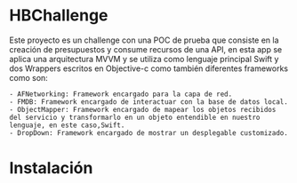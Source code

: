 # HBChallenge

Este proyecto es un challenge con una POC de prueba que consiste en la creación de presupuestos y consume recursos de una API, en esta app se aplica una arquitectura MVVM y se utiliza como lenguaje principal Swift y dos Wrappers escritos en Objective-c como también diferentes frameworks como son:

    - AFNetworking: Framework encargado para la capa de red.
    - FMDB: Framework encargado de interactuar con la base de datos local.
    - ObjectMapper: Framework encargado de mapear los objetos recibidos del servicio y transformarlo en un objeto entendible en nuestro lenguaje, en este caso,Swift.
    - DropDown: Framework encargado de mostrar un desplegable customizado.


# Instalación

